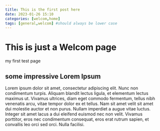 ```yaml
---
title: This is the first post here
date: 2023-01-26 15:10
categories: [welcom,home]
tags: [general,welcom] #should always be lower case
---
```


# This is just a Welcom page
my first test page

## some impressive Lorem Ipsum
Lorem ipsum dolor sit amet, consectetur adipiscing elit. Nunc non condimentum turpis. Aliquam blandit lectus ligula, et elementum lectus maximus ut. Vivamus ultrices, diam eget commodo fermentum, tellus nibh venenatis arcu, vitae tempor dolor ex et tellus. Nam sit amet velit sit amet dui molestie auctor et non purus. Nullam imperdiet a augue vitae luctus. Integer sit amet lacus a dui eleifend euismod nec non velit. Vivamus porttitor, eros nec condimentum consequat, eros erat rutrum sapien, et convallis leo orci sed orci. Nulla facilisi.
